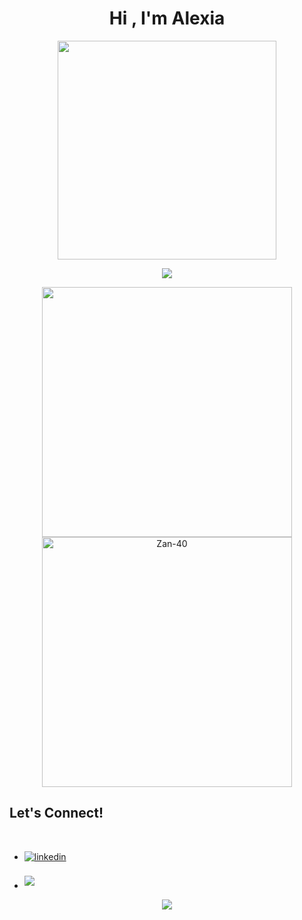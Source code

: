 <div align="center">
<h1 color="brown">Hi , I'm Alexia </h1>
  <img width=350 src="https://media.giphy.com/media/ZVik7pBtu9dNS/giphy.gif">
</div>

<p align="center">
  <a href="https://github.com/DenverCoder1/readme-typing-svg"><img src="https://readme-typing-svg.herokuapp.com?font=Time+New+Roman&color=magenta&size=25&center=true&vCenter=true&width=600&height=100&lines=++;Web+Development+Student;Multiplatform+Developer;Active+Learner/Researcher,;Love+to+learn+new+stuff..<3"></a>
</p>

<div align="center">

<a href="https://github.com/Zan-40/">
  <img src="https://github-readme-stats.vercel.app/api?username=ArinoMichi&include_all_commits=true&count_private=true&show_icons=true&line_height=35&title_color=f4f4f4&icon_color=75485E&text_color=ffffff&bg_color=0,24292e,222034" width="400"/>
  <img src="https://github-readme-stats.vercel.app/api/top-langs?username=ArinoMichi&show_icons=true&locale=en&layout=compact&line_height=20&title_color=ffffff&icon_color=2234AE&text_color=ffffff&bg_color=0,24292e,222034" width="400"  alt="Zan-40"/>

</a>
</div>

## <b> Let's Connect!</b>
<br>
<ul>
  <li>
    <a href="https://www.linkedin.com/in/alexia-molina-315b41272/" target="_blank">
      <img src="https://img.shields.io/badge/linkedin:  Alexia Molina-%2300acee.svg?color=405DE6&style=for-the-badge&logo=linkedin&logoColor=white" alt=linkedin          style="margin-bottom: 5px;"/>
    </a>
  </li>
  <br>
  <li>
    <a href="mailto:alexiamolinamanzanedo@gmail.com" target="_blank">
      <img src="https://img.shields.io/badge/gmail: Alexia Molina-%23EA4335.svg?style=for-the-badge&logo=gmail&logoColor=white" t=mail style="margin-bottom:             5px;" />
    </a>
  </li>
</ul>
<!--profile visit count-->
<div align="center">
  
[![](https://visitcount.itsvg.in/api?id=ArinoMichi&label=Profile%20Views&color=10&pretty=false)](https://visitcount.itsvg.in)
  
</div>

<!--
**ArinoMichi/ArinoMichi** is a ✨ _special_ ✨ repository because its `README.md` (this file) appears on your GitHub profile.
-->
